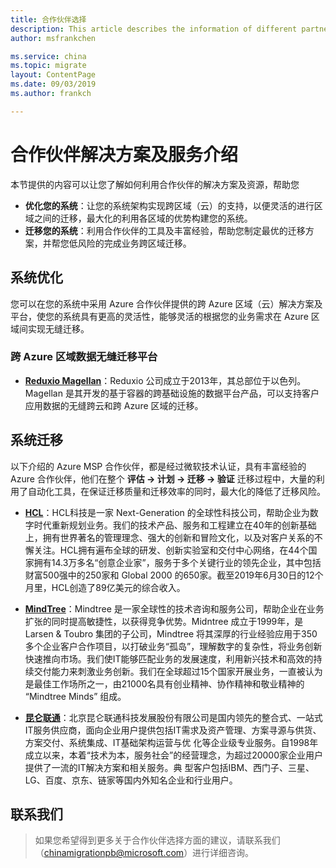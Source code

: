 ```yaml
---
title: 合作伙伴选择
description: This article describes the information of different partners to help you choose the applicable partner
author: msfrankchen

ms.service: china 
ms.topic: migrate
layout: ContentPage 
ms.date: 09/03/2019
ms.author: frankch

---
```

# 合作伙伴解决方案及服务介绍


本节提供的内容可以让您了解如何利用合作伙伴的解决方案及资源，帮助您
* **优化您的系统**：让您的系统架构实现跨区域（云）的支持，以便灵活的进行区域之间的迁移，最大化的利用各区域的优势构建您的系统。
* **迁移您的系统**：利用合作伙伴的工具及丰富经验，帮助您制定最优的迁移方案，并帮您低风险的完成业务跨区域迁移。

## 系统优化

您可以在您的系统中采用 Azure 合作伙伴提供的跨 Azure 区域（云）解决方案及平台，使您的系统具有更高的灵活性，能够灵活的根据您的业务需求在 Azure 区域间实现无缝迁移。

### 跨 Azure 区域数据无缝迁移平台

* [**Reduxio Magellan**](./media/china-migration-partners/partner-profile-reduxio.pdf)：Reduxio 公司成立于2013年，其总部位于以色列。Magellan 是其开发的基于容器的跨基础设施的数据平台产品，可以支持客户应用数据的无缝跨云和跨 Azure 区域的迁移。  

## 系统迁移

以下介绍的 Azure MSP 合作伙伴，都是经过微软技术认证，具有丰富经验的 Azure 合作伙伴，他们在整个 **评估 -> 计划 -> 迁移 -> 验证** 迁移过程中，大量的利用了自动化工具，在保证迁移质量和迁移效率的同时，最大化的降低了迁移风险。

* [**HCL**](./media/china-migration-partners/partner-profile-hcl.pdf)：HCL科技是一家 Next-Generation 的全球性科技公司，帮助企业为数字时代重新规划业务。我们的技术产品、服务和工程建立在40年的创新基础上，拥有世界著名的管理理念、强大的创新和冒险文化，以及对客户关系的不懈关注。HCL拥有遍布全球的研发、创新实验室和交付中心网络，在44个国家拥有14.3万多名“创意企业家”，服务于多个关键行业的领先企业，其中包括财富500强中的250家和 Global 2000 的650家。截至2019年6月30日的12个月里，HCL创造了89亿美元的综合收入。

* [**MindTree**](./media/china-migration-partners/partner-profile-mindtree.pdf)：Mindtree 是一家全球性的技术咨询和服务公司，帮助企业在业务扩张的同时提高敏捷性，以获得竞争优势。Midntree 成立于1999年，是 Larsen & Toubro 集团的子公司，Mindtree 将其深厚的行业经验应用于350多个企业客户合作项目，以打破业务“孤岛”，理解数字的复杂性，将业务创新快速推向市场。我们使IT能够匹配业务的发展速度，利用新兴技术和高效的持续交付能力来刺激业务创新。我们在全球超过15个国家开展业务，一直被认为是最佳工作场所之一，由21000名具有创业精神、协作精神和敬业精神的 “Mindtree Minds” 组成。

* [**昆仑联通**](./media/china-migration-partners/partner-profile-comlan-cn.pdf)：北京昆仑联通科技发展股份有限公司是国内领先的整合式、一站式IT服务供应商，面向企业用户提供包括IT需求及资产管理、方案寻源与供货、方案交付、系统集成、IT基础架构运营与优 化等企业级专业服务。自1998年成立以来，本着“技术为本，服务社会”的经营理念，为超过20000家企业用户提供了一流的IT解决方案和相关服务。典 型客户包括IBM、西门子、三星、LG、百度、京东、链家等国内外知名企业和行业用户。

## 联系我们

>如果您希望得到更多关于合作伙伴选择方面的建议，请联系我们（chinamigrationpb@microsoft.com）进行详细咨询。
